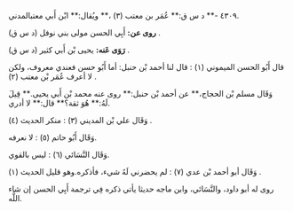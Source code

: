 ٤٣٠٩ -** د س ق:** عُمَر بن معتب (٣) ،** ويُقال:** ابْن أَبي معتبالمدني.

**روى عن:** أَبِي الحسن مولى بني نوفل (د س ق) .

**رَوَى عَنه:** يحيى بْن أَبي كثير (د س ق) .

قال أَبُو الحسن الميموني (١) : قال لنا أحمد بْن حنبل: أما أَبُو حسن فعندي معروف، ولكن لا أعرف عُمَر بْن معتب (٢) .

وَقَال مسلم بْن الحجاج،** عن أحمد بْن حنبل:** روى عنه محمد بْن أَبي يحيى.** قِيلَ لَهُ:** هُوَ ثقة؟** قال:** لا أدري.

وَقَال علي بْن المديني (٣) : منكر الحديث (٤) .

وَقَال أَبُو حاتم (٥) : لا نعرفه.

وَقَال النَّسَائي (٦) : ليس بالقوي.

وَقَال أبو أحمد بْن عدي (٧) : لم يحضرني لَهُ شيء، فأذكره.وهو قليل الحديث (١) .

روى له أبو داود، والنَّسَائي، وابن ماجه حديثا يأتي ذكره فِي ترجمة أَبِي الحسن إن شاء اللَّه.